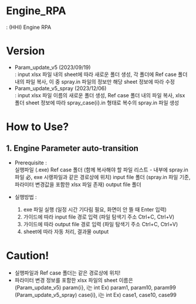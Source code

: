 # Engine_RPA
: (HHI) Engine RPA 

# Version
  - Param_update_v5 (2023/09/19)  
    : input xlsx 파일 내의 sheet에 따라 새로운 폴더 생성, 각 폴더에 Ref case 폴더 내의 파일 복사, 이 중 spray.in 파일의 정보만 해당 sheet 정보에 따라 수정
  - Param_update_v5_spray (2023/12/06)  
    : input xlsx 파일 이름의 새로운 폴더 생성, Ref case 폴더 내의 파일 복사, xlsx 폴더 sheet 정보에 따라 spray_case{i}.in 형태로 복수의 spray.in 파일 생성

# How to Use?
## 1. Engine Parameter auto-transition
  - Prerequisite :  
      실행파일 (.exe)
      Ref case 폴더 (함께 복사해야 할 파일 리스트 - 내부에 spray.in 파일 必, exe 시랭파일과 같은 경로상에 위치)
      input file 폴더 (spray.in 파일 기준, 파라미터 변경값을 포함한 xlsx 파일 존재)
      output file 폴더 
    
  - 실행방법 :  
      1. exe 파일 실행 (일정 시간 기다림 필요, 화면이 안 뜰 때 Enter 입력)
      2. 가이드에 따라 input file 경로 입력 (파일 탐색기 주소 Ctrl+C, Ctrl+V)
      3. 가이드에 따라 output file 경로 입력 (파일 탐색기 주소 Ctrl+C, Ctrl+V)
      4. sheet에 따라 자동 처리, 결과물 output
   
# Caution!
  - 실행파일과 Ref case 폴더는 같은 경로상에 위치!
  - 파라미터 변경 정보를 포함한 xlsx 파일의 sheet 이름은  
    (Param_update_v5) param{i}, i는 int Ex) param1, param10, param99
    (Param_update_v5_spray) case{i}, i는 int Ex) case1, case10, case99
